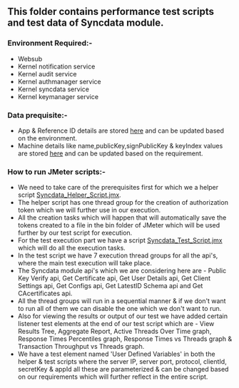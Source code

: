 ## This folder contains performance test scripts and test data of Syncdata module.

### Environment Required:-
* Websub
* Kernel notification service
* Kernel audit service
* Kernel authmanager service
* Kernel syncdata service
* Kernel keymanager service

### Data prequisite:-         
* App & Reference ID details are stored [here](https://github.com/mosip/mosip-performance-tests-mt/blob/1.1.5/commons/syncdata/support-files/App%26RefID.txt) and can be updated based on the environment.
* Machine details like name,publicKey,signPublicKey & keyIndex values are stored [here](https://github.com/mosip/mosip-performance-tests-mt/blob/1.1.5/commons/syncdata/support-files/machineDetails.csv) and can be updated based on the requirement.

### How to run JMeter scripts:-
* We need to take care of the prerequisites first for which we a helper script [Syncdata_Helper_Script.jmx](https://github.com/mosip/mosip-performance-tests-mt/blob/1.1.5/commons/syncdata/scripts/SyncData_Helper_Script.jmx).
* The helper script has one thread group for the creation of authorization token which we will further use in our execution.
* All the creation tasks which will happen that will automatically save the tokens created to a file in the bin folder of JMeter which will be used further by our test script for execution.
* For the test execution part we have a script [Syncdata_Test_Script.jmx](https://github.com/mosip/mosip-performance-tests-mt/blob/1.1.5/commons/syncdata/scripts/SyncData_Test_Script.jmx) which will do all the execution tasks.
* In the test script we have 7 execution thread groups for all the api's, where the main test execution will take place.
* The Syncdata module api's which we are considering here are - Public Key Verify api, Get Certificate api, Get User Details api, Get Client Settings api, Get Configs api, Get LatestID Schema api and Get CAcertificates api.
* All the thread groups will run in a sequential manner & if we don't want to run all of them we can disable the one which we don't want to run.
* Also for viewing the results or output of our test we have added certain listener test elements at the end of our test script which are - View Results Tree, Aggregate Report, Active Threads Over Time graph, Response Times Percentiles graph, Response Times vs Threads graph & Transaction Throughput vs Threads graph.
* We have a test element named 'User Defined Variables' in both the helper & test scripts where the server IP, server port, protocol, clientId, secretKey & appId all these are parameterized & can be changed based on our requirements which will further reflect in the entire script.